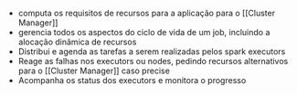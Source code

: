* computa os requisitos de recursos para a aplicação para o [[Cluster Manager]]
* gerencia todos os aspectos do ciclo de vida de um job, incluindo a alocação dinâmica de recursos
* Distribui e agenda as tarefas a serem realizadas pelos spark executors
* Reage as falhas nos executors ou nodes, pedindo recursos alternativos para o [[Cluster Manager]] caso precise
* Acompanha os status dos executors e monitora o progresso